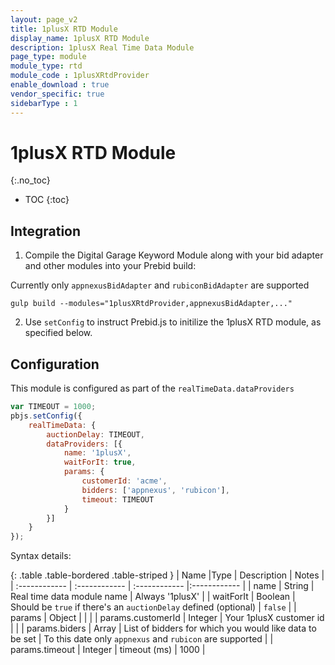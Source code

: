 ```yaml
---
layout: page_v2
title: 1plusX RTD Module
display_name: 1plusX RTD Module
description: 1plusX Real Time Data Module
page_type: module
module_type: rtd
module_code : 1plusXRtdProvider
enable_download : true
vendor_specific: true
sidebarType : 1
---
```


# 1plusX RTD Module
{:.no_toc}

* TOC
{:toc}

## Integration

1) Compile the Digital Garage Keyword Module along with your bid adapter and other modules into your Prebid build:  

Currently only `appnexusBidAdapter` and `rubiconBidAdapter` are supported

```
gulp build --modules="1plusXRtdProvider,appnexusBidAdapter,..."  
```

2) Use `setConfig` to instruct Prebid.js to initilize the 1plusX RTD module, as specified below. 

## Configuration

This module is configured as part of the `realTimeData.dataProviders`  

```javascript
var TIMEOUT = 1000;
pbjs.setConfig({
    realTimeData: {
        auctionDelay: TIMEOUT,
        dataProviders: [{
            name: '1plusX',
            waitForIt: true,
            params: {
                customerId: 'acme',
                bidders: ['appnexus', 'rubicon'],
                timeout: TIMEOUT
            }
        }]
    }
});
```

Syntax details:

{: .table .table-bordered .table-striped }
| Name  |Type | Description   | Notes  |
| :------------ | :------------ | :------------ |:------------ |
| name  | String | Real time data module name | Always '1plusX' |
| waitForIt | Boolean | Should be `true` if there's an `auctionDelay` defined (optional) | `false` |
| params  | Object |   |   |
| params.customerId  | Integer | Your 1plusX customer id  |  |
| params.biders  | Array<string> | List of bidders for which you would like data to be set | To this date only `appnexus` and `rubicon` are supported |
| params.timeout  | Integer | timeout (ms) | 1000 |


